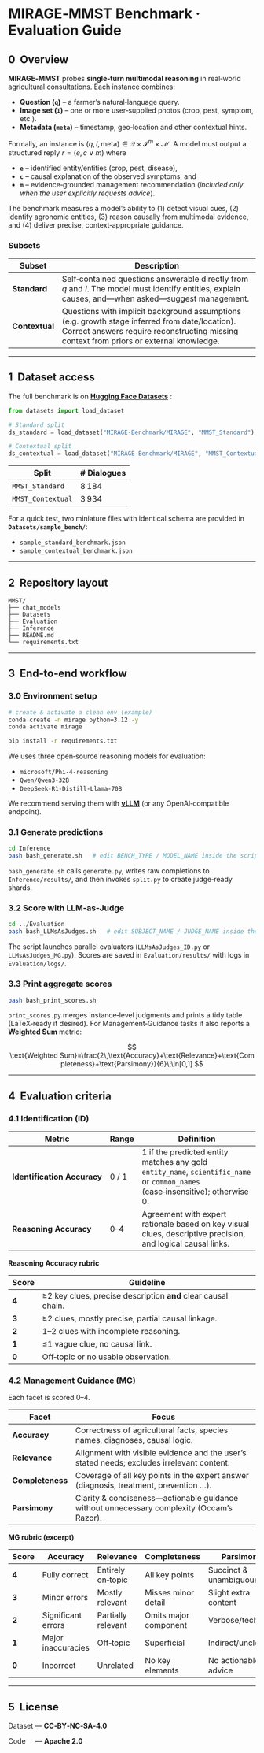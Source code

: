# MIRAGE‑MMST Benchmark · Evaluation Guide

## 0  Overview

**MIRAGE‑MMST** probes **single‑turn multimodal reasoning** in real‑world agricultural consultations.  Each instance combines:

* **Question (`q`)** – a farmer’s natural‑language query.
* **Image set (`I`)** – one or more user‑supplied photos (crop, pest, symptom, etc.).
* **Metadata (`meta`)** – timestamp, geo‑location and other contextual hints.

Formally, an instance is $(q,\, I,\, \text{meta}) \in \mathcal{Q}\times\mathcal{I}^m\times\mathcal{M}$.  A model must output a structured reply $r=(e,\,c\lor m)$ where

* **`e`** – identified entity/entities (crop, pest, disease),
* **`c`** – causal explanation of the observed symptoms, and
* **`m`** – evidence‑grounded management recommendation (*included only when the user explicitly requests advice*).

The benchmark measures a model’s ability to (1) detect visual cues, (2) identify agronomic entities, (3) reason causally from multimodal evidence, and (4) deliver precise, context‑appropriate guidance.

### Subsets

| Subset         | Description                                                                                                                                                                                |
| -------------- | ------------------------------------------------------------------------------------------------------------------------------------------------------------------------------------------ |
| **Standard**   | Self‑contained questions answerable directly from $q$ and $I$.  The model must identify entities, explain causes, and—when asked—suggest management.                                       |
| **Contextual** | Questions with implicit background assumptions (e.g. growth stage inferred from date/location).  Correct answers require reconstructing missing context from priors or external knowledge. |

---

## 1  Dataset access

The full benchmark is on **[Hugging Face Datasets](https://huggingface.co/datasets/MIRAGE-Benchmark/MIRAGE)** :

```python
from datasets import load_dataset

# Standard split
ds_standard = load_dataset("MIRAGE-Benchmark/MIRAGE", "MMST_Standard")

# Contextual split
ds_contextual = load_dataset("MIRAGE-Benchmark/MIRAGE", "MMST_Contextual")
```

| Split             | # Dialogues |
| ----------------- | ----------- |
| `MMST_Standard`   | 8 184       |
| `MMST_Contextual` | 3 934       |

For a quick test, two miniature files with identical schema are provided in **`Datasets/sample_bench/`**:

* `sample_standard_benchmark.json`
* `sample_contextual_benchmark.json`

---

## 2  Repository layout

```text
MMST/
├── chat_models
├── Datasets
├── Evaluation
├── Inference
├── README.md
└── requirements.txt
```

---

## 3  End‑to‑end workflow

### 3.0 Environment setup

```bash
# create & activate a clean env (example)
conda create -n mirage python=3.12 -y
conda activate mirage

pip install -r requirements.txt
```

We uses three open‑source reasoning models for evaluation:

* `microsoft/Phi-4-reasoning`
* `Qwen/Qwen3-32B`
* `DeepSeek-R1-Distill-Llama-70B`

We recommend serving them with **[vLLM](https://github.com/vllm-project/vllm)** (or any OpenAI‑compatible endpoint).

### 3.1 Generate predictions

```bash
cd Inference
bash bash_generate.sh   # edit BENCH_TYPE / MODEL_NAME inside the script
```

`bash_generate.sh` calls `generate.py`, writes raw completions to `Inference/results/`, and then invokes `split.py` to create judge‑ready shards.

### 3.2 Score with LLM‑as‑Judge

```bash
cd ../Evaluation
bash bash_LLMsAsJudges.sh   # edit SUBJECT_NAME / JUDGE_NAME inside the script
```

The script launches parallel evaluators (`LLMsAsJudges_ID.py` or `LLMsAsJudges_MG.py`).  Scores are saved in `Evaluation/results/` with logs in `Evaluation/logs/`.

### 3.3 Print aggregate scores

```bash
bash bash_print_scores.sh
```

`print_scores.py` merges instance‑level judgments and prints a tidy table (LaTeX‑ready if desired).  For Management‑Guidance tasks it also reports a **Weighted Sum** metric:

$$
\text{Weighted Sum}=\frac{2\,\text{Accuracy}+\text{Relevance}+\text{Completeness}+\text{Parsimony}}{6}\;\in[0,1]
$$

---

## 4  Evaluation criteria

### 4.1 Identification (ID)

| Metric                      | Range | Definition                                                                                                                     |
| --------------------------- | ----- | ------------------------------------------------------------------------------------------------------------------------------ |
| **Identification Accuracy** | 0 / 1 | 1 if the predicted entity matches any gold `entity_name`, `scientific_name` or `common_names` (case‑insensitive); otherwise 0. |
| **Reasoning Accuracy**      | 0–4   | Agreement with expert rationale based on key visual clues, descriptive precision, and logical causal links.                    |

**Reasoning Accuracy rubric**

| Score | Guideline                                                     |
| ----- | ------------------------------------------------------------- |
| **4** | ≥2 key clues, precise description **and** clear causal chain. |
| **3** | ≥2 clues, mostly precise, partial causal linkage.             |
| **2** | 1–2 clues with incomplete reasoning.                          |
| **1** | ≤1 vague clue, no causal link.                                |
| **0** | Off‑topic or no usable observation.                           |

### 4.2 Management Guidance (MG)

Each facet is scored 0–4.

| Facet            | Focus                                                                                     |
| ---------------- | ----------------------------------------------------------------------------------------- |
| **Accuracy**     | Correctness of agricultural facts, species names, diagnoses, causal logic.                |
| **Relevance**    | Alignment with visible evidence and the user’s stated needs; excludes irrelevant content. |
| **Completeness** | Coverage of all key points in the expert answer (diagnosis, treatment, prevention …).     |
| **Parsimony**    | Clarity & conciseness—actionable guidance without unnecessary complexity (Occam’s Razor). |

**MG rubric (excerpt)**

| Score | Accuracy           | Relevance          | Completeness          | Parsimony              |
| ----- | ------------------ | ------------------ | --------------------- | ---------------------- |
| **4** | Fully correct      | Entirely on‑topic  | All key points        | Succinct & unambiguous |
| **3** | Minor errors       | Mostly relevant    | Misses minor detail   | Slight extra content   |
| **2** | Significant errors | Partially relevant | Omits major component | Verbose/technical      |
| **1** | Major inaccuracies | Off‑topic          | Superficial           | Indirect/unclear       |
| **0** | Incorrect          | Unrelated          | No key elements       | No actionable advice   |

---

## 5  License

Dataset — **CC‑BY‑NC‑SA‑4.0**

Code     — **Apache 2.0**
